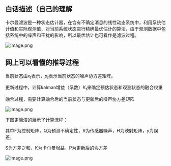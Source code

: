 ## 白话描述（自己的理解

卡尔曼滤波是一种状态估计器，在含有不确定消息的线性动态系统中，利用系统估计值和实际观测值，对当前系统状态进行精确最优估计的算法，由于观测数据中包括系统中的噪声和干扰的影响，所以最优估计也可看作是滤波过程。

![image.png](https://s2.loli.net/2024/07/15/V2hryTkjiJmYQUl.png)



## 网上可以看懂的推导过程

当前状态由$x_t$表示，$p_t$表示当前状态的噪声协方差矩阵。

更新过程中，计算kalman增益（系数）$K_t$来确定预估状态和观测状态的融合权重

融合过程，需要计算融合后的当前状态与更新后的噪声协方差矩阵

![image.png](https://s2.loli.net/2024/07/15/CZUeozGMT7lHdmD.png)

下图更简洁的展示了计算流程：

其中F为控制矩阵，Q为预测不确定性，R为传感器噪声，H为映射矩阵，y为误差，

S为方差之和，K为卡尔曼增益，P为更新后的协方差 

![image.png](https://s2.loli.net/2024/07/15/SF8o4ZeDjPEkYWr.png)